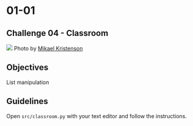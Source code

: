 # 01-01

## Challenge 04 - Classroom

![](https://images.unsplash.com/photo-1492538368677-f6e0afe31dcc?ixlib=rb-1.2.1&ixid=eyJhcHBfaWQiOjEyMDd9&auto=format&fit=crop&w=1350&q=80)
Photo by [Mikael Kristenson](https://unsplash.com/photos/3aVlWP-7bg8)

## Objectives
List manipulation

## Guidelines
Open `src/classroom.py` with your text editor and follow the instructions.